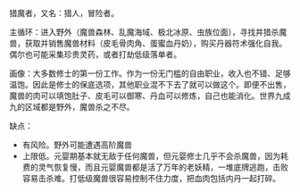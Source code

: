 猎魔者，又名：猎人，冒险者。

主循环：进入野外（魔兽森林、乱魔海域、极北冰原、虫族位面），寻找并猎杀魔兽，获取并销售魔兽材料（皮毛骨肉角、蛋蜜血丹奶），购买丹器符术强化自我。偶尔也可能采集珍贵灵药，或者打劫低级落单者。

画像：大多数修士的第一份工作。作为一份无门槛的自由职业，收入也不错、足够温饱。因此是修士的保底选项，其他职业混不下去了就可以做这个。即便不出售，魔兽的肉可以填饱肚子、皮毛可以御寒、丹血可以修炼，自己也能消化。世界九成九的区域都是野外，魔兽杀之不尽。

缺点：

- 有风险。野外可能遭遇高阶魔兽
- 上限低。元婴期基本就无敌于任何魔兽，但元婴修士几乎不会杀魔兽，因为耗费的灵气恢复慢，而且元婴魔兽都是活了万年的老妖精，一堆底牌逃跑，击败容易击杀难。打低级魔兽很容易控制不住力度，把血肉包括内丹一起打碎。